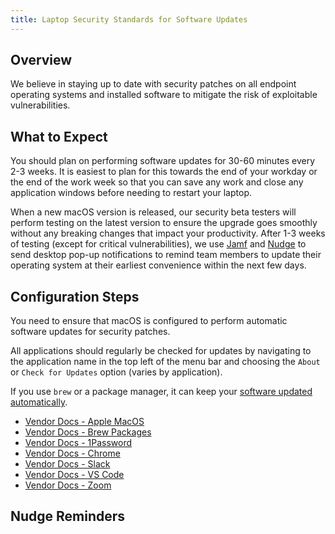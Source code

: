 ```yaml
---
title: Laptop Security Standards for Software Updates
---
```


## Overview

We believe in staying up to date with security patches on all endpoint operating systems and installed software to mitigate the risk of exploitable vulnerabilities.

## What to Expect

You should plan on performing software updates for 30-60 minutes every 2-3 weeks. It is easiest to plan for this towards the end of your workday or the end of the work week so that you can save any work and close any application windows before needing to restart your laptop.

When a new macOS version is released, our security beta testers will perform testing on the latest version to ensure the upgrade goes smoothly without any breaking changes that impact your productivity. After 1-3 weeks of testing (except for critical vulnerabilities), we use [Jamf](/handbook/security/corporate/systems/jamf) and [Nudge](#nudge-reminders) to send desktop pop-up notifications to remind team members to update their operating system at their earliest convenience within the next few days.

## Configuration Steps

You need to ensure that macOS is configured to perform automatic software updates for security patches.

All applications should regularly be checked for updates by navigating to the application name in the top left of the menu bar and choosing the `About` or `Check for Updates` option (varies by application).

If you use `brew` or a package manager, it can keep your [software updated automatically](https://docs.brew.sh/FAQ#how-do-i-update-my-local-packages).

- [Vendor Docs - Apple MacOS](https://support.apple.com/guide/mac-help/keep-your-mac-up-to-date-mchlpx1065/mac)
- [Vendor Docs - Brew Packages](https://docs.brew.sh/FAQ#how-do-i-update-my-local-packages)
- [Vendor Docs - 1Password](https://support.1password.com/update-1password/)
- [Vendor Docs - Chrome](https://support.google.com/chrome/answer/95414?hl=en&co=GENIE.Platform%3DDesktop)
- [Vendor Docs - Slack](https://slack.com/help/articles/360048367814-Update-the-Slack-desktop-app)
- [Vendor Docs - VS Code](https://code.visualstudio.com/docs/setup/setup-overview#_update-cadence)
- [Vendor Docs - Zoom](https://support.zoom.com/hc/en/article?id=zm_kb&sysparm_article=KB0060716)

## Nudge Reminders

<!-- TODO -->
